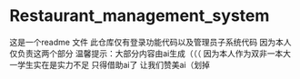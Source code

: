 # Restaurant_management_system
这是一个readme 文件
此仓库仅有登录功能代码以及管理员子系统代码
因为本人仅负责这两个部分
温馨提示：大部分内容由ai生成（（（
因为本人作为双非一本大一学生实在是实力不足 只得借助ai了 让我们赞美ai（划掉
